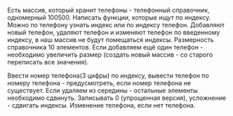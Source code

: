 Есть массив, который хранит телефоны - телефонный справочник, одномерный 100500.
Написать функции, которые ищут по индексу.
Можно по телефону узнать индекс или по индексу телефон.
Добавляют новый телефон, удаляют телефон и изменяют телефон по введенному индексу,
в наш массив не будут помещаться индексы.
Размерность справочника 10 элементов.
Если добавляем ещё один телефон - необходимо увеличить размер (создать новый массив - со старого
переписать все значения).

Ввести номер телефона(3 цифры) по индексу, вывести телефон по номеру телефона - предусмотреть, если номер
телефона не существует.
Если удаляем из середины - остальные элементы необходимо сдвинуть.
Записывать 0 (упрощенная версия), усложнение - сдвигать индексы.
Изменение телефона, если нет телефона.